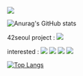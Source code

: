 <div>
  <div>
  
<a target="_blank"><img src="https://img.shields.io/badge/42Seoul-000000?style=flat-square&logo=42&logoColor=white"/></a>
  
  </div>

![Anurag's GitHub stats](https://github-readme-stats.vercel.app/api?username=heeung&show_icons=true&theme=tokyonight)

<p>
  42seoul project : <img src="https://img.shields.io/badge/C-000000?style=plastic&logo=C&logoColor=white"/></a>
</p>
<p>
  interested : <img src="https://img.shields.io/badge/JavaScript-F7DF1E?style=plastice&logo=JavaScript&logoColor=black"/></a>
  <img src="https://img.shields.io/badge/TypeScript-3178C6?style=plastic&logo=TypeScript&logoColor=black"/></a>
  <img src="https://img.shields.io/badge/React-61DAFB?style=plastic&logo=React&logoColor=white"/></a>
  <img src="https://img.shields.io/badge/Swift-F05138?style=plastic&logo=Swift&logoColor=white"/></a>
</p>

[![Top Langs](https://github-readme-stats.vercel.app/api/top-langs/?username=heeung&layout=compact)](https://github.com/heeung)

</div>
